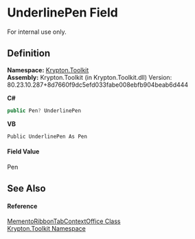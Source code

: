 # UnderlinePen Field


For internal use only.



## Definition
**Namespace:** <a href="79d2eac2-21f4-54ff-7552-b20c33c30600.md">Krypton.Toolkit</a>  
**Assembly:** Krypton.Toolkit (in Krypton.Toolkit.dll) Version: 80.23.10.287+8d7660f9dc5efd033fabe008ebfb904beab6d444

**C#**
``` C#
public Pen? UnderlinePen
```
**VB**
``` VB
Public UnderlinePen As Pen
```



#### Field Value
Pen

## See Also


#### Reference
<a href="008ac798-5fd0-6dfd-d91c-ba6b8de81f2a.md">MementoRibbonTabContextOffice Class</a>  
<a href="79d2eac2-21f4-54ff-7552-b20c33c30600.md">Krypton.Toolkit Namespace</a>  
